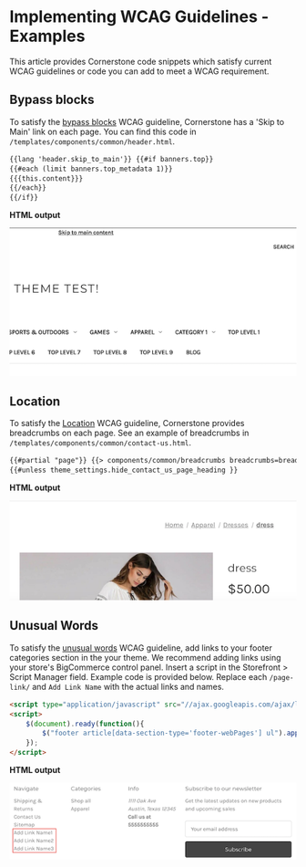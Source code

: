 
# Implementing WCAG Guidelines - Examples



This article provides Cornerstone code snippets which satisfy current WCAG guidelines or code you can add to meet a WCAG requirement.

## Bypass blocks
To satisfy the [bypass blocks](https://www.w3.org/TR/WCAG21/#bypass-blocks) WCAG guideline, Cornerstone has a 'Skip to Main' link on each page. You can find this code in `/templates/components/common/header.html`.

```html showLineNumbers
{{lang 'header.skip_to_main'}} {{#if banners.top}}
{{#each (limit banners.top_metadata 1)}}
{{{this.content}}}
{{/each}}
{{/if}}
```
**HTML output**

![Skip to Main](https://raw.githubusercontent.com/bigcommerce/dev-docs/master/assets/images/WCAG_guideline_skip_to_main.png "Skip to Main")

## Location
To satisfy the [Location](https://www.w3.org/TR/WCAG21/#location) WCAG guideline, Cornerstone provides breadcrumbs on each page. See an example of breadcrumbs in `/templates/components/common/contact-us.html`.

```html
{{#partial "page"}} {{> components/common/breadcrumbs breadcrumbs=breadcrumbs}}
{{#unless theme_settings.hide_contact_us_page_heading }}
```
**HTML output**

![Breadcrumbs](https://raw.githubusercontent.com/bigcommerce/dev-docs/master/assets/images/WCAG_guidelines_breadcrumbs.png "Breadcrumbs")

## Unusual Words
To satisfy the [unusual words](https://www.w3.org/TR/WCAG21/#unusual-words) WCAG guideline, add links to your footer categories section in the your theme. We recommend adding links using your store's BigCommerce control panel. Insert a script in the  Storefront > Script Manager field. Example code is provided below.  Replace each `/page-link/` and `Add Link Name` with the actual links and names.

```html showLineNumbers
<script type="application/javascript" src="//ajax.googleapis.com/ajax/libs/jquery/1.7.2/jquery.min.js"></script>
<script>
    $(document).ready(function(){
        $("footer article[data-section-type='footer-webPages'] ul").append("<li><a href='/page-link1/'>Add Link Name1</a></li><li><a href='/page-link2/'>Add Link Name2</a></li><li><a href='/page-link3/'>Add Link Name3</a></li>")
    });
</script>
```
**HTML output**

![footer categories](https://raw.githubusercontent.com/bigcommerce/dev-docs/master/assets/images/WCAG-guidelines-add_links.png "Footer categories")
